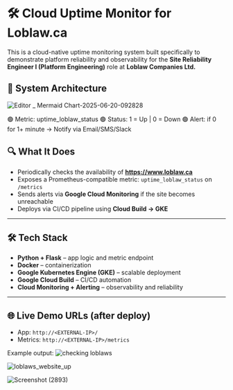 # 🛠️ Cloud Uptime Monitor for Loblaw.ca

This is a cloud-native uptime monitoring system built specifically to demonstrate platform reliability and observability for the **Site Reliability Engineer I (Platform Engineering)** role at **Loblaw Companies Ltd.**

## 🧠 System Architecture

![Editor _ Mermaid Chart-2025-06-20-092828](https://github.com/user-attachments/assets/71b89dac-9422-4c9c-8480-82b06b7351b3)

🟢  Metric: uptime_loblaw_status
🟢  Status: 1 = Up | 0 = Down
🟢  Alert: if 0 for 1+ minute → Notify via Email/SMS/Slack


## 🔍 What It Does

- Periodically checks the availability of **https://www.loblaw.ca**
- Exposes a Prometheus-compatible metric: `uptime_loblaw_status` on `/metrics`
- Sends alerts via **Google Cloud Monitoring** if the site becomes unreachable
- Deploys via CI/CD pipeline using **Cloud Build → GKE**

---

## 🛠️ Tech Stack

- **Python + Flask** – app logic and metric endpoint
- **Docker** – containerization
- **Google Kubernetes Engine (GKE)** – scalable deployment
- **Google Cloud Build** – CI/CD automation
- **Cloud Monitoring + Alerting** – observability and reliability

---

## 🌐 Live Demo URLs (after deploy)

- App: `http://<EXTERNAL-IP>/`
- Metrics: `http://<EXTERNAL-IP>/metrics`

Example output:
![checking loblaws](https://github.com/user-attachments/assets/a3d14db0-802d-47c7-b1bd-b60391c1d9b1)

![loblaws_website_up](https://github.com/user-attachments/assets/3ea4cd90-4338-4b85-a614-260bb48d1086)

![Screenshot (2893)](https://github.com/user-attachments/assets/aeeacb62-1869-4ab8-aa83-617cc844dc26)


